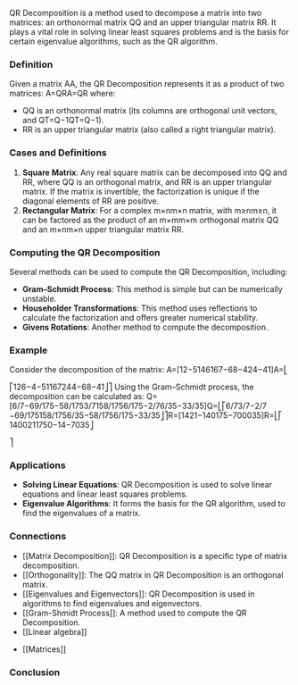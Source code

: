 QR Decomposition is a method used to decompose a matrix into two matrices: an orthonormal matrix QQ and an upper triangular matrix RR. It plays a vital role in solving linear least squares problems and is the basis for certain eigenvalue algorithms, such as the QR algorithm.

### Definition

Given a matrix AA, the QR Decomposition represents it as a product of two matrices: A=QRA=QR where:

- QQ is an orthonormal matrix (its columns are orthogonal unit vectors, and QT=Q−1QT=Q−1).
- RR is an upper triangular matrix (also called a right triangular matrix).

### Cases and Definitions

1. **Square Matrix**: Any real square matrix can be decomposed into QQ and RR, where QQ is an orthogonal matrix, and RR is an upper triangular matrix. If the matrix is invertible, the factorization is unique if the diagonal elements of RR are positive.
2. **Rectangular Matrix**: For a complex m×nm×n matrix, with m≥nm≥n, it can be factored as the product of an m×mm×m orthogonal matrix QQ and an m×nm×n upper triangular matrix RR.

### Computing the QR Decomposition

Several methods can be used to compute the QR Decomposition, including:

- **Gram–Schmidt Process**: This method is simple but can be numerically unstable.
- **Householder Transformations**: This method uses reflections to calculate the factorization and offers greater numerical stability.
- **Givens Rotations**: Another method to compute the decomposition.

### Example

Consider the decomposition of the matrix: A=[12−5146167−68−424−41]A=⎣

⎡​126−4​−5116724​4−68−41​⎦⎤​ Using the Gram–Schmidt process, the decomposition can be calculated as: Q=[6/7−69/175−58/1753/7158/1756/175−2/76/35−33/35]Q=⎣⎡​6/73/7−2/7​−69/175158/1756/35​−58/1756/175−33/35​⎦⎤​ R=[1421−140175−700035]R=⎣⎡​1400​211750​−14−7035​⎦

⎤​

### Applications

- **Solving Linear Equations**: QR Decomposition is used to solve linear equations and linear least squares problems.
- **Eigenvalue Algorithms**: It forms the basis for the QR algorithm, used to find the eigenvalues of a matrix.

### Connections

- [[Matrix Decomposition]]: QR Decomposition is a specific type of matrix decomposition.
- [[Orthogonality]]: The QQ matrix in QR Decomposition is an orthogonal matrix.
- [[Eigenvalues and Eigenvectors]]: QR Decomposition is used in algorithms to find eigenvalues and eigenvectors.
- [[Gram-Shmidt Process]]: A method used to compute the QR Decomposition.
- [[Linear algebra]]
* [[Matrices]]
### Conclusion